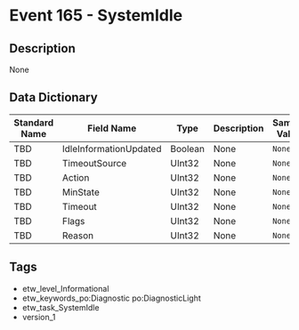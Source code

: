 # Event 165 - SystemIdle

## Description
None

## Data Dictionary
|Standard Name|Field Name|Type|Description|Sample Value|
|---|---|---|---|---|
|TBD|IdleInformationUpdated|Boolean|None|`None`|
|TBD|TimeoutSource|UInt32|None|`None`|
|TBD|Action|UInt32|None|`None`|
|TBD|MinState|UInt32|None|`None`|
|TBD|Timeout|UInt32|None|`None`|
|TBD|Flags|UInt32|None|`None`|
|TBD|Reason|UInt32|None|`None`|

## Tags
* etw_level_Informational
* etw_keywords_po:Diagnostic po:DiagnosticLight
* etw_task_SystemIdle
* version_1